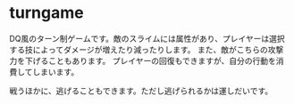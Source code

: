 # turngame
DQ風のターン制ゲームです。敵のスライムには属性があり、プレイヤーは選択する技によってダメージが増えたり減ったりします。
また、敵がこちらの攻撃力を下げることもあります。
プレイヤーの回復もできますが、自分の行動を消費してしまいます。

戦うほかに、逃げることもできます。ただし逃げられるかは運しだいです。